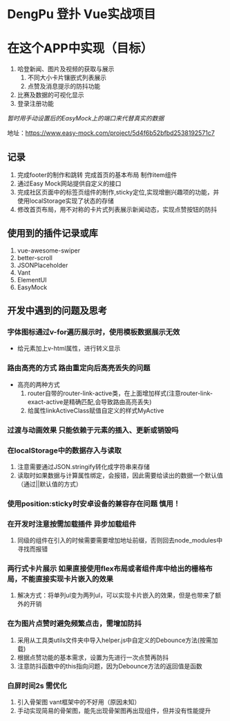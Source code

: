 # DengPu 登扑 Vue实战项目

# 在这个APP中实现（目标）
1. 哈登新闻、图片及视频的获取与展示
   1. 不同大小卡片镶嵌式列表展示
   2. 点赞及消息提示的防抖功能
2. 比赛及数据的可视化显示
3. 登录注册功能

*暂时用手动设置后的EasyMock上的端口来代替真实的数据*
  
  地址：https://www.easy-mock.com/project/5d4f6b52bfbd2538192571c7

## 记录 
1. 完成footer的制作和跳转 完成首页的基本布局 制作item组件
2. 通过Easy Mock网站提供自定义的接口 
3. 完成社区页面中的标签页组件的制作,sticky定位,实现增删兴趣项的功能，并使用localStorage实现了状态的存储
4. 修改首页布局，用不对称的卡片式列表展示新闻动态，实现点赞按钮的防抖

## 使用到的插件记录或库
1. vue-awesome-swiper
2. better-scroll
3. JSONPlaceholder
4. Vant
5. ElementUI
6. EasyMock 

## 开发中遇到的问题及思考

### 字体图标通过v-for遍历展示时，使用模板数据展示无效
+ 给元素加上v-html属性，进行转义显示
### 路由高亮的方式 路由重定向后高亮丢失的问题
+ 高亮的两种方式
   1. router自带的router-link-active类，在上面增加样式(注意router-link-exact-active是精确匹配,会导致路由高亮丢失)
   2. 给属性linkActiveClass赋值自定义的样式MyActive
### 过渡与动画效果 只能依赖于元素的插入、更新或销毁吗
### 在localStorage中的数据存入与读取
1. 注意需要通过JSON.stringify转化成字符串来存储
2. 读取时如果数据与计算属性绑定，会报错，因此需要给读出的数据一个默认值（通过||默认值的方式）
### 使用position:sticky时安卓设备的兼容存在问题 慎用！
### 在开发时注意按需加载插件 异步加载组件
1. 同级的组件在引入的时候需要需要增加地址前缀，否则回去node_modules中寻找而报错
### 两行式卡片展示 如果直接使用flex布局或者组件库中给出的栅格布局，不能直接实现卡片嵌入的效果
1. 解决方式：将单列ul变为两列ul，可以实现卡片嵌入的效果，但是也带来了额外的开销
### 在为图片点赞时避免频繁点击，需增加防抖
1. 采用从工具类utils文件夹中导入helper.js中自定义的Debounce方法(按需加载)
2. 根据点赞功能的基本需求，设置为先进行一次点赞再防抖
3. 注意防抖函数中的this指向问题，因为Debounce方法的返回值是函数
### 白屏时间2s 需优化
1. 引入骨架图 vant框架中的不好用（原因未知） 
2. 手动实现简易的骨架图，能先出现骨架图再出现组件，但并没有性能提升